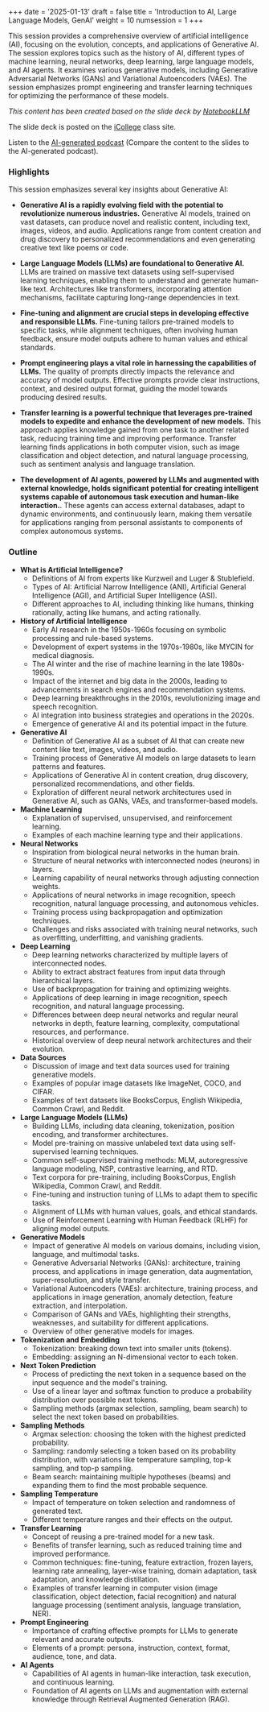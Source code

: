 +++
date = '2025-01-13'
draft = false
title = 'Introduction to AI, Large Language Models, GenAI'
weight = 10
numsession = 1
+++

This session provides a comprehensive overview of artificial intelligence (AI), focusing on the evolution, concepts, and applications of Generative AI. The session explores topics such as the history of AI, different types of machine learning, neural networks, deep learning, large language models, and AI agents. It examines various generative models, including Generative Adversarial Networks (GANs) and Variational Autoencoders (VAEs). The session emphasizes prompt engineering and transfer learning techniques for optimizing the performance of these models.

<!-- more -->
*This content has been created based on the slide deck by [NotebookLLM](notebookllm.google.com)*

The slide deck is posted on the [iCollege](https://icollege.gsu.edu/) class site.

Listen to the [AI-generated podcast](https://notebooklm.google.com/notebook/075a14f0-3dc5-4965-bb03-8cd9650f4f7b/audio) (Compare the content to the slides to the AI-generated podcast).

### Highlights
This session emphasizes several key insights about Generative AI:

*   **Generative AI is a rapidly evolving field with the potential to revolutionize numerous industries.** Generative AI models, trained on vast datasets, can produce novel and realistic content, including text, images, videos, and audio. Applications range from content creation and drug discovery to personalized recommendations and even generating creative text like poems or code.

*   **Large Language Models (LLMs) are foundational to Generative AI.**  LLMs are trained on massive text datasets using self-supervised learning techniques, enabling them to understand and generate human-like text. Architectures like transformers, incorporating attention mechanisms, facilitate capturing long-range dependencies in text.

*   **Fine-tuning and alignment are crucial steps in developing effective and responsible LLMs.** Fine-tuning tailors pre-trained models to specific tasks, while alignment techniques, often involving human feedback, ensure model outputs adhere to human values and ethical standards.

*   **Prompt engineering plays a vital role in harnessing the capabilities of LLMs.**  The quality of prompts directly impacts the relevance and accuracy of model outputs. Effective prompts provide clear instructions, context, and desired output format, guiding the model towards producing desired results.

*   **Transfer learning is a powerful technique that leverages pre-trained models to expedite and enhance the development of new models.** This approach applies knowledge gained from one task to another related task, reducing training time and improving performance. Transfer learning finds applications in both computer vision, such as image classification and object detection, and natural language processing, such as sentiment analysis and language translation.

*   **The development of AI agents, powered by LLMs and augmented with external knowledge, holds significant potential for creating intelligent systems capable of autonomous task execution and human-like interaction.**. These agents can access external databases, adapt to dynamic environments, and continuously learn, making them versatile for applications ranging from personal assistants to components of complex autonomous systems.


### Outline 
*   **What is Artificial Intelligence?**
    *   Definitions of AI from experts like Kurzweil and Luger & Stublefield.
    *   Types of AI: Artificial Narrow Intelligence (ANI), Artificial General Intelligence (AGI), and Artificial Super Intelligence (ASI).
    *   Different approaches to AI, including thinking like humans, thinking rationally, acting like humans, and acting rationally.
*   **History of Artificial Intelligence**
    *   Early AI research in the 1950s-1960s focusing on symbolic processing and rule-based systems.
    *   Development of expert systems in the 1970s-1980s, like MYCIN for medical diagnosis.
    *   The AI winter and the rise of machine learning in the late 1980s-1990s.
    *   Impact of the internet and big data in the 2000s, leading to advancements in search engines and recommendation systems.
    *   Deep learning breakthroughs in the 2010s, revolutionizing image and speech recognition.
    *   AI integration into business strategies and operations in the 2020s.
    *   Emergence of generative AI and its potential impact in the future.
*   **Generative AI**
    *   Definition of Generative AI as a subset of AI that can create new content like text, images, videos, and audio.
    *   Training process of Generative AI models on large datasets to learn patterns and features.
    *   Applications of Generative AI in content creation, drug discovery, personalized recommendations, and other fields.
    *   Exploration of different neural network architectures used in Generative AI, such as GANs, VAEs, and transformer-based models.
*   **Machine Learning**
    *   Explanation of supervised, unsupervised, and reinforcement learning.
    *   Examples of each machine learning type and their applications.
*   **Neural Networks**
    *   Inspiration from biological neural networks in the human brain.
    *   Structure of neural networks with interconnected nodes (neurons) in layers.
    *   Learning capability of neural networks through adjusting connection weights.
    *   Applications of neural networks in image recognition, speech recognition, natural language processing, and autonomous vehicles.
    *   Training process using backpropagation and optimization techniques.
    *   Challenges and risks associated with training neural networks, such as overfitting, underfitting, and vanishing gradients.
*   **Deep Learning**
    *   Deep learning networks characterized by multiple layers of interconnected nodes.
    *   Ability to extract abstract features from input data through hierarchical layers.
    *   Use of backpropagation for training and optimizing weights.
    *   Applications of deep learning in image recognition, speech recognition, and natural language processing.
    *   Differences between deep neural networks and regular neural networks in depth, feature learning, complexity, computational resources, and performance.
    *   Historical overview of deep neural network architectures and their evolution.
*   **Data Sources**
    *   Discussion of image and text data sources used for training generative models.
    *   Examples of popular image datasets like ImageNet, COCO, and CIFAR.
    *   Examples of text datasets like BooksCorpus, English Wikipedia, Common Crawl, and Reddit.
*   **Large Language Models (LLMs)**
    *   Building LLMs, including data cleaning, tokenization, position encoding, and transformer architectures.
    *   Model pre-training on massive unlabeled text data using self-supervised learning techniques.
    *   Common self-supervised training methods: MLM, autoregressive language modeling, NSP, contrastive learning, and RTD.
    *   Text corpora for pre-training, including BooksCorpus, English Wikipedia, Common Crawl, and Reddit.
    *   Fine-tuning and instruction tuning of LLMs to adapt them to specific tasks.
    *   Alignment of LLMs with human values, goals, and ethical standards.
    *   Use of Reinforcement Learning with Human Feedback (RLHF) for aligning model outputs.
*   **Generative Models**
    *   Impact of generative AI models on various domains, including vision, language, and multimodal tasks.
    *   Generative Adversarial Networks (GANs): architecture, training process, and applications in image generation, data augmentation, super-resolution, and style transfer.
    *   Variational Autoencoders (VAEs): architecture, training process, and applications in image generation, anomaly detection, feature extraction, and interpolation.
    *   Comparison of GANs and VAEs, highlighting their strengths, weaknesses, and suitability for different applications.
    *   Overview of other generative models for images.
*   **Tokenization and Embedding**
    *   Tokenization: breaking down text into smaller units (tokens).
    *   Embedding: assigning an N-dimensional vector to each token.
*   **Next Token Prediction**
    *   Process of predicting the next token in a sequence based on the input sequence and the model's training.
    *   Use of a linear layer and softmax function to produce a probability distribution over possible next tokens.
    *   Sampling methods (argmax selection, sampling, beam search) to select the next token based on probabilities.
*   **Sampling Methods**
    *   Argmax selection: choosing the token with the highest predicted probability.
    *   Sampling: randomly selecting a token based on its probability distribution, with variations like temperature sampling, top-k sampling, and top-p sampling.
    *   Beam search: maintaining multiple hypotheses (beams) and expanding them to find the most probable sequence.
*   **Sampling Temperature**
    *   Impact of temperature on token selection and randomness of generated text.
    *   Different temperature ranges and their effects on the output.
*   **Transfer Learning**
    *   Concept of reusing a pre-trained model for a new task.
    *   Benefits of transfer learning, such as reduced training time and improved performance.
    *   Common techniques: fine-tuning, feature extraction, frozen layers, learning rate annealing, layer-wise training, domain adaptation, task adaptation, and knowledge distillation.
    *   Examples of transfer learning in computer vision (image classification, object detection, facial recognition) and natural language processing (sentiment analysis, language translation, NER).
*   **Prompt Engineering**
    *   Importance of crafting effective prompts for LLMs to generate relevant and accurate outputs.
    *   Elements of a prompt: persona, instruction, context, format, audience, tone, and data.
*   **AI Agents**
    *   Capabilities of AI agents in human-like interaction, task execution, and continuous learning.
    *   Foundation of AI agents on LLMs and augmentation with external knowledge through Retrieval Augmented Generation (RAG).



